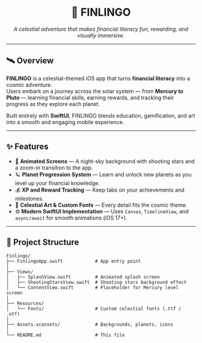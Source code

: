 <!-- 🌌 FINLINGO README -->

<h1 align="center">🌙 FINLINGO</h1>

<p align="center">
  <em>A celestial adventure that makes financial literacy fun, rewarding, and visually immersive.</em>
</p>

---

## 🛰️ Overview

**FINLINGO** is a celestial-themed iOS app that turns **financial literacy** into a cosmic adventure.  
Users embark on a journey across the solar system — from **Mercury to Pluto** — learning financial skills, earning rewards, and tracking their progress as they explore each planet.

Built entirely with **SwiftUI**, FINLINGO blends education, gamification, and art into a smooth and engaging mobile experience.

---

## ✨ Features

- 🌠 **Animated Screens** — A night-sky background with shooting stars and a zoom-in transition to the app.  
- 🪐 **Planet Progression System** — Learn and unlock new planets as you level up your financial knowledge.  
- 💰 **XP and Reward Tracking** — Keep tabs on your achievements and milestones.  
- 🌌 **Celestial Art & Custom Fonts** — Every detail fits the cosmic theme.  
- ⚙️ **Modern SwiftUI Implementation** — Uses `Canvas`, `TimelineView`, and `async/await` for smooth animations (iOS 17+).  

---

## 🧩 Project Structure

```plaintext
Finlingo/
├── FinlingoApp.swift            # App entry point
│
├── Views/
│   ├── SplashView.swift         # Animated splash screen
│   ├── ShootingStarsView.swift  # Shooting stars background effect
│   └── ContentView.swift        # Placeholder for Mercury level screen
│
├── Resources/
│   └── Fonts/                   # Custom celestial fonts (.ttf / .otf)
│
├── Assets.xcassets/             # Backgrounds, planets, icons
│
└── README.md                    # This file
